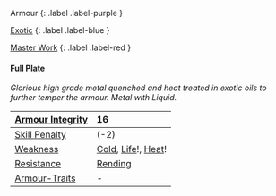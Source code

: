 Armour
{: .label .label-purple }

[Exotic](Game/Designing-Armour#Exotic)
{: .label .label-blue }

[Master Work](Game/Designing-Weapons#Master%20Work)
{: .label .label-red }

#### Full Plate
*Glorious high grade metal quenched and heat treated in exotic oils to further temper the armour. Metal with Liquid.*

| [Armour Integrity](Game/Core/Armour#Armour%20Integrity)    | 16                                                                                            |
| :--------------------------------------------------------- | :-------------------------------------------------------------------------------------------- |
| [Skill Penalty](Game/Core/Armour#Skill%20Penalty)          | (-2)                                                                                          |
| [Weakness](Game/Core/Armour#Weakness%20and%20Resistance)   | [Cold](Game/Core/Injury#Cold), [Life](Game/Core/Injury#Life)!, [Heat](Game/Core/Injury#Heat)! |
| [Resistance](Game/Core/Armour#Weakness%20and%20Resistance) | [Rending](Game/Core/Injury#Rending)                                                           |
| [Armour-Traits](Game/Core/Armour-Traits)                   | -                                                                                             |
